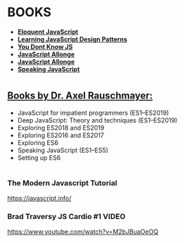 # BOOKS

- **[Eloquent JavaScript](https://eloquentjavascript.net/)**
- **[Learning JavaScript Design Patterns](https://addyosmani.com/resources/essentialjsdesignpatterns/book/)**
- **[You Dont Know JS](https://github.com/getify/You-Dont-Know-JS)**
- **[JavaScript Allonge](https://leanpub.com/javascriptallongesix/read)**
- **[JavaScript Allonge](https://leanpub.com/javascriptallongesix/read)**
- **[Speaking JavaScript](http://speakingjs.com/es5/index.html)**
#
## [Books by Dr. Axel Rauschmayer:](https://exploringjs.com/)

- JavaScript for impatient programmers (ES1–ES2019)
- Deep JavaScript: Theory and techniques (ES1–ES2019)
- Exploring ES2018 and ES2019
- Exploring ES2016 and ES2017
- Exploring ES6
- Speaking JavaScript (ES1–ES5)
- Setting up ES6
#
### The Modern Javascript Tutorial

https://javascript.info/

### Brad Traversy JS Cardio #1 VIDEO

https://www.youtube.com/watch?v=M2bJBuaOeOQ
